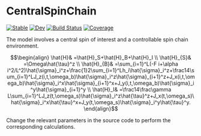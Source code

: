 # CentralSpinChain

[![Stable](https://img.shields.io/badge/docs-stable-blue.svg)](https://lovemy569.github.io/CentralSpinChain.jl/stable/)
[![Dev](https://img.shields.io/badge/docs-dev-blue.svg)](https://lovemy569.github.io/CentralSpinChain.jl/dev/)
[![Build Status](https://github.com/lovemy569/CentralSpinChain.jl/actions/workflows/CI.yml/badge.svg?branch=main)](https://github.com/lovemy569/CentralSpinChain.jl/actions/workflows/CI.yml?query=branch%3Amain)
[![Coverage](https://codecov.io/gh/lovemy569/CentralSpinChain.jl/branch/main/graph/badge.svg)](https://codecov.io/gh/lovemy569/CentralSpinChain.jl)

The model involves a central spin of interest and a controllable spin chain environment.

$$\begin{align}
\hat{H}& =\hat{H}_S+\hat{H}_B+\hat{H}_I \\
\hat{H}_{S}& =\Omega\hat{\tau}^z  \\
\hat{H}_{B}& =\sum_{i=1}^L(-F i+\alpha i^2/L^2)\hat{\sigma}_i^z+\frac{1}2\sum_{i=1}^Lh_i\hat{\sigma}_i^z+\frac14\sum_{i=1}^LJ_z(i,t,\omega_b)\hat{\sigma}_i^z\hat{\sigma}_{i+1}^z+J_x(i,t,\omega_b)\hat{\sigma}_i^x\hat{\sigma}_{i+1}^x+J_y(i,t,\omega_b)\hat{\sigma}_i^y\hat{\sigma}_{i+1}^y  \\
\hat{H}_I& =\frac14\frac\gamma L\sum_{i=1}^LJ_z(t,\omega_s)\hat{\sigma}_i^z\hat{\tau}^z+J_x(t,\omega_s)\hat{\sigma}_i^x\hat{\tau}^x+J_y(t,\omega_s)\hat{\sigma}_i^y\hat{\tau}^y.
\end{align}$$

Change the relevant parameters in the source code to perform the corresponding calculations.
